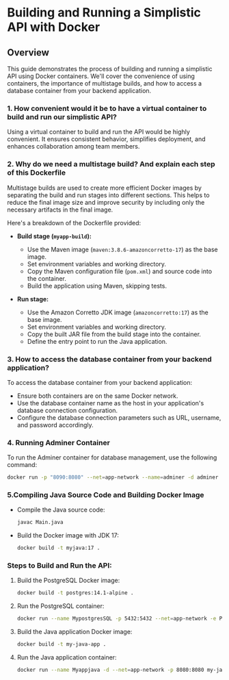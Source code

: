 # Building and Running a Simplistic API with Docker

## Overview

This guide demonstrates the process of building and running a simplistic API using Docker containers. We'll cover the convenience of using containers, the importance of multistage builds, and how to access a database container from your backend application.

### 1. How convenient would it be to have a virtual container to build and run our simplistic API?

Using a virtual container to build and run the API would be highly convenient. It ensures consistent behavior, simplifies deployment, and enhances collaboration among team members.

### 2. Why do we need a multistage build? And explain each step of this Dockerfile

Multistage builds are used to create more efficient Docker images by separating the build and run stages into different sections. This helps to reduce the final image size and improve security by including only the necessary artifacts in the final image.

Here's a breakdown of the Dockerfile provided:

- **Build stage (`myapp-build`):**
  - Use the Maven image (`maven:3.8.6-amazoncorretto-17`) as the base image.
  - Set environment variables and working directory.
  - Copy the Maven configuration file (`pom.xml`) and source code into the container.
  - Build the application using Maven, skipping tests.

- **Run stage:**
  - Use the Amazon Corretto JDK image (`amazoncorretto:17`) as the base image.
  - Set environment variables and working directory.
  - Copy the built JAR file from the build stage into the container.
  - Define the entry point to run the Java application.

### 3. How to access the database container from your backend application?

To access the database container from your backend application:

- Ensure both containers are on the same Docker network.
- Use the database container name as the host in your application's database connection configuration.
- Configure the database connection parameters such as URL, username, and password accordingly.

### 4. Running Adminer Container

To run the Adminer container for database management, use the following command:

```bash
docker run -p "8090:8080" --net=app-network --name=adminer -d adminer
```
### 5.Compiling Java Source Code and Building Docker Image

- Compile the Java source code:
    ```bash
    javac Main.java
    ```
- Build the Docker image with JDK 17:
    ```bash
    docker build -t myjava:17 .
    ```

### Steps to Build and Run the API:

1. Build the PostgreSQL Docker image:
   ```bash
   docker build -t postgres:14.1-alpine .
    ```
2. Run the PostgreSQL container:
    ```bash
   docker run --name MypostgresSQL -p 5432:5432 --net=app-network -e POSTGRES_PASSWORD=pwd -d postgres:14.1-alpine
    ```
3. Build the Java application Docker image:
    ```bash
    docker build -t my-java-app .
    ```
4. Run the Java application container:
   ```bash
   docker run --name Myappjava -d --net=app-network -p 8080:8080 my-java-app
    ```
